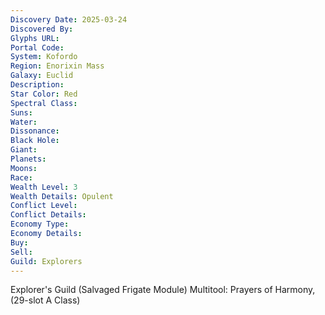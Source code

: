 ```yaml
---
Discovery Date: 2025-03-24
Discovered By:
Glyphs URL:
Portal Code:
System: Kofordo
Region: Enorixin Mass
Galaxy: Euclid
Description:
Star Color: Red
Spectral Class:
Suns:
Water:
Dissonance:
Black Hole:
Giant:
Planets:
Moons:
Race:
Wealth Level: 3
Wealth Details: Opulent
Conflict Level:
Conflict Details:
Economy Type:
Economy Details:
Buy:
Sell:
Guild: Explorers
---
```


Explorer's Guild (Salvaged Frigate Module)
Multitool: Prayers of Harmony, (29-slot A Class)

